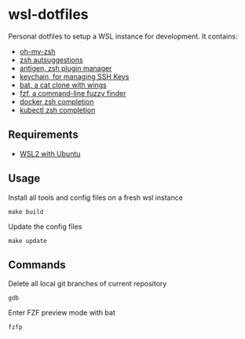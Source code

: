 # wsl-dotfiles

Personal dotfiles to setup a WSL instance for development.
It contains:

- [oh-my-zsh](https://github.com/ohmyzsh/ohmyzsh/)
- [zsh autsuggestions](https://github.com/zsh-users/zsh-autosuggestions)
- [antigen, zsh plugin manager](https://github.com/zsh-users/antigen)
- [keychain, for managing SSH Keys](https://linux.die.net/man/1/keychain)
- [bat, a cat clone with wings](https://github.com/sharkdp/bat)
- [fzf, a command-line fuzzy finder](https://github.com/junegunn/fzf)
- [docker zsh completion](https://github.com/greymd/docker-zsh-completion)
- [kubectl zsh completion](https://kubernetes.io/docs/tasks/tools/included/optional-kubectl-configs-zsh/)

## Requirements

- [WSL2 with Ubuntu](https://docs.microsoft.com/en-us/windows/wsl/install)

## Usage

Install all tools and config files on a fresh wsl instance

```
make build
```

Update the config files

```
make update
```

## Commands

Delete all local git branches of current repository

```
gdb
```

Enter FZF preview mode with bat

```
fzfp
```
